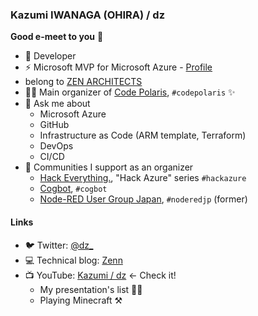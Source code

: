 ### Kazumi IWANAGA (OHIRA) / dz

**Good e-meet to you** :wave:

- :hamster: Developer
- :zap: Microsoft MVP for Microsoft Azure - [Profile](https://mvp.microsoft.com/en-us/PublicProfile/5002150)
- belong to [ZEN ARCHITECTS](https://zenarchitects.co.jp/)
- 👩‍💻 Main organizer of [Code Polaris](https://code-polaris.connpass.com/), `#codepolaris` :sparkles:
- :speech_balloon: Ask me about
  - Microsoft Azure
  - GitHub
  - Infrastructure as Code (ARM template, Terraform)
  - DevOps
  - CI/CD
- :ocean: Communities I support as an organizer
  - [Hack Everything.](https://hack-everything.connpass.com/), "Hack Azure" series `#hackazure`
  - [Cogbot](https://cogbot.connpass.com/), `#cogbot`
  - [Node-RED User Group Japan](https://node-red.connpass.com/), `#noderedjp` (former)

#### Links

- 🐦 Twitter: [@dz_](https://twitter.com/dz_)
- 💻 Technical blog: [Zenn](https://zenn.dev/dzeyelid)
- 📺 YouTube: [Kazumi / dz](https://www.youtube.com/channel/UCzkJTJ5vMLvmcQS-7K8ViXg) <- Check it!
  - My presentation's list 👩‍💻
  - Playing Minecraft ⚒
